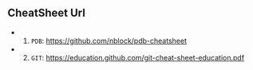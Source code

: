 ## CheatSheet Url

* 1. `PDB`: https://github.com/nblock/pdb-cheatsheet
* 2. `GIT`: https://education.github.com/git-cheat-sheet-education.pdf